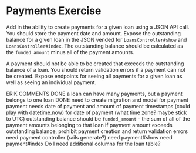 # Payments Exercise

Add in the ability to create payments for a given loan using a JSON API call. You should store the payment date and amount. Expose the outstanding balance for a given loan in the JSON vended for `LoansController#show` and `LoansController#index`. The outstanding balance should be calculated as the `funded_amount` minus all of the payment amounts.

A payment should not be able to be created that exceeds the outstanding balance of a loan. You should return validation errors if a payment can not be created. Expose endpoints for seeing all payments for a given loan as well as seeing an individual payment.

ERIK COMMENTS
DONE a loan can have many payments, but a payment belongs to one loan
DONE need to create migration and model for payment
payment needs date of payment and amount of payment
timestamps (could play with datetime.now) for date of payment (what time zone? maybe stick to UTC)
outstanding balance should be `funded_amount` - the sum of all of the payment amounts belonging to that loan
if payment amount exceeds outstanding balance, prohibit payment creation and return validation errors
need payment controller (rails generate?)
  need payment#show
  need payment#index
Do I need additional columns for the loan table?
